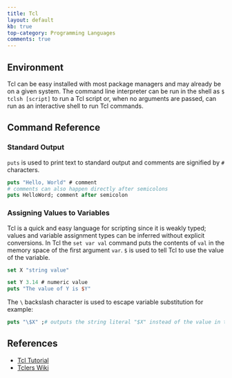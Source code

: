 ```yaml
---
title: Tcl
layout: default
kb: true
top-category: Programming Languages
comments: true
---
```


## Environment

Tcl can be easy installed with most package managers and may already be on a given system. The command line interpreter can be run in the shell as `$ tclsh [script]` to run a Tcl script or, when no arguments are passed, can run as an interactive shell to run Tcl commands.

## Command Reference

### Standard Output

`puts` is used to print text to standard output and comments are signified by `#` characters.

```tcl
puts "Hello, World" # comment
# comments can also happen directly after semicolons
puts HelloWord; comment after semicolon
```

### Assigning Values to Variables

Tcl is a quick and easy language for scripting since it is weakly typed; values and variable assignment types can be inferred without explicit conversions. In Tcl the `set var val` command puts the contents of `val` in the memory space of the first argument `var`. `$` is used to tell Tcl to use the value of the variable.

```tcl
set X "string value"

set Y 3.14 # numeric value
puts "The value of Y is $Y"
```

The `\` backslash character is used to escape variable substitution for example:

```tcl
puts "\$X" ;# outputs the string literal "$X" instead of the value in the variable `X`
```

## References

* [Tcl Tutorial](https://www.tcl.tk/man/tcl8.5/tutorial/tcltutorial.html)
* [Tclers Wiki](https://wiki.tcl.tk/)

